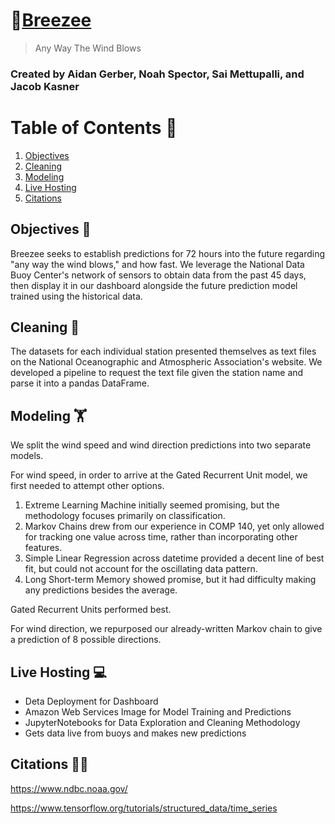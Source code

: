 # 🍃[Breezee](https://breezee.me)
> Any Way The Wind Blows

### Created by Aidan Gerber, Noah Spector, Sai Mettupalli, and Jacob Kasner

# Table of Contents 📕
1. [Objectives](README.md#objectives-)
2. [Cleaning](README.md#cleaning-)
3. [Modeling](README.md#modeling-%EF%B8%8F)
4. [Live Hosting](README.md#live-hosting-)
5. [Citations](README.md#citations-)

## Objectives 🧠

Breezee seeks to establish predictions for 72 hours into the future regarding "any way the wind blows," and how fast. We leverage the National Data Buoy Center's network of sensors to obtain data from the past 45 days, then display it in our dashboard alongside the future prediction model trained using the historical data.

## Cleaning 🧼

The datasets for each individual station presented themselves as text files on the National Oceanographic and Atmospheric Association's website. We developed a pipeline to request the text file given the station name and parse it into a pandas DataFrame.

## Modeling 🏋️

We split the wind speed and wind direction predictions into two separate models.

For wind speed, in order to arrive at the Gated Recurrent Unit model, we first needed to attempt other options.
1. Extreme Learning Machine initially seemed promising, but the methodology focuses primarily on classification.
2. Markov Chains drew from our experience in COMP 140, yet only allowed for tracking one value across time, rather than incorporating other features.
3. Simple Linear Regression across datetime provided a decent line of best fit, but could not account for the oscillating data pattern.
4. Long Short-term Memory showed promise, but it had difficulty making any predictions besides the average.

Gated Recurrent Units performed best.

For wind direction, we repurposed our already-written Markov chain to give a prediction of 8 possible directions.

## Live Hosting 💻

* Deta Deployment for Dashboard
* Amazon Web Services Image for Model Training and Predictions
* JupyterNotebooks for Data Exploration and Cleaning Methodology
* Gets data live from buoys and makes new predictions


## Citations 🧑‍🏫

https://www.ndbc.noaa.gov/

https://www.tensorflow.org/tutorials/structured_data/time_series
